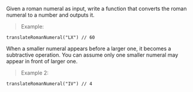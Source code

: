  Given a roman numeral as input, write a function that converts the roman numeral to a number and outputs it.

 > Example:

 `translateRomanNumeral("LX") // 60`

 When a smaller numeral appears before a larger one, it becomes a subtractive operation. You can assume only one smaller numeral may appear in front of larger one.

 > Example 2:

 `translateRomanNumeral("IV") // 4`
